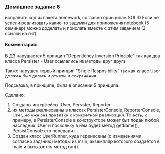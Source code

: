 ### Домашнее задание 6

исправить код из пакета homework, согласно принципам SOLID
Если не успели реализовать какие-то задумки для приложения notebook (5 семинар) 
можно доделать и прислать вместе с этим заданием (2 ссылки на гит)

#### Комментарий:
В ДЗ нарушается 5 принцип "Dependency Inversion Principle" так как два класса Persister  и User ссылались на методы друг друга

Также нарушен первый принцип "Single Respnsibility" так как класс User должен был делать и отчеты и сохранения.

Подсказка, в принципе, была в описании 5 принципа.

Сделано: 
1. Созданы интерфейсы IUser, Persister, Reporter
2. их методы реализованы в классах PersisterConsole, ReporterConsole, User, но уже без привязки к конкретной реализации. 
То есть, к примеру, в PersisterConsole в конструкторе может быт подан любой наследник IUser и поскольку в нем будет метод getName(), 
PersistConsole его переварит.
3. Создан класс UserRunner, куда перенесены (с изменениями, согласно заданию) методы из main, экземпляр которого создается в main и
вызывается метод run().